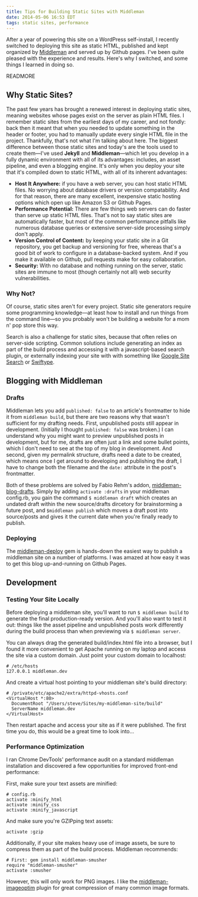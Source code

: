 ```yaml
---
title: Tips for Building Static Sites with Middleman
date: 2014-05-06 16:53 EDT
tags: static sites, performance
---
```


After a year of powering this site on a WordPress self-install, I recently switched to deploying this site as static HTML, published and kept organized by [Middleman](http://middlemanapp.com) and served up by Github pages. I've been quite pleased with the experience and results. Here's why I switched, and some things I learned in doing so.

READMORE

## Why Static Sites?

The past few years has brought a renewed interest in deploying static sites, meaning websites whose pages exist on the server as plain HTML files. I remember static sites from the earliest days of my career, and not fondly: back then it meant that when you needed to update something in the header or footer, you had to manually update every single HTML file in the project. Thankfully, that's not what I'm talking about here. The biggest difference between those static sites and today's are the tools used to create them—I've used **Jekyll** and **Middleman**—which let you develop in a fully dynamic environment with all of its advantages: includes, an asset pipeline, and even a blogging engine. It's only when you deploy your site that it's compiled down to static HTML, with all of its inherent advantages:

- **Host It Anywhere:** if you have a web server, you can host static HTML files. No worrying about database drivers or version compatability. And for that reason, there are many excellent, inexpensive static hosting options which open up like Amazon S3 or Github Pages.
- **Performance Potential:** There are few things web servers can do faster than serve up static HTML files. That's not to say static sites are automatically faster, but most of the common performance pitfalls like numerous database queries or extensive server-side processing simply don't apply.
- **Version Control of Content:** by keeping your static site in a Git repository, you get backup and versioning for free, whereas that's a good bit of work to configure in a database-backed system. And if you make it available on Github, pull requests make for easy collaboration.
- **Security:** With no database and nothing running on the server, static sites are immune to most (though certainly not all) web security vulnerabilities.

### Why Not?

Of course, static sites aren't for every project. Static site generators require some programming knowledge—at least how to install and run things from the command line—so you probably won't be building a website for a mom n' pop store this way.

Search is also a challenge for static sites, because that often relies on server-side scripting. Common solutions include generating an index as part of the build process and accessing it with a javascript-based search plugin, or externally indexing your site with with something like [Google Site Search](https://www.google.com/work/search/products/gss.html) or [Swiftype](https://swiftype.com/).

## Blogging with Middleman

### Drafts

Middleman lets you add `published: false` to an article's frontmatter to hide it from `middleman build`, but there are two reasons why that wasn't sufficient for my drafting needs. First, unpublished posts still appear in development. (Initially I thought `published: false` was broken.) I can understand why you might want to preview unpublished posts in development, but for me, drafts are often just a link and some bullet points, which I don't need to see at the top of my blog in development. And second, given my permalink structure, drafts need a date to be created, which means once I get around to developing and publishing the draft, I have to change both the filename and the `date:` attribute in the post's frontmatter.

Both of these problems are solved by Fabio Rehm's addon, [middleman-blog-drafts](https://github.com/fgrehm/middleman-blog-drafts). Simply by adding `activate :drafts` in your middleman config.rb, you gain the command `$ middleman draft` which creates an undated draft within the new source/drafts dircetory for brainstorming a future post, and `$middleman publish` which moves a draft post into source/posts and gives it the current date when you're finally ready to publish.

### Deploying

The [middleman-deploy](https://github.com/karlfreeman/middleman-deploy) gem is hands-down the easiest way to publish a middleman site on a number of platforms. I was amazed at how easy it was to get this blog up-and-running on Github Pages.

## Development

### Testing Your Site Locally

Before deploying a middleman site, you'll want to run `$ middleman build` to generate the final production-ready version. And you'll also want to test it out: things like the asset pipeline and unpublished posts work differently during the build process than when previewing via `$ middleman server`.

You can always drag the generated build/index.html file into a browser, but I found it more convenient to get Apache running on my laptop and access the site via a custom domain. Just point your custom domain to localhost:

    # /etc/hosts
    127.0.0.1 middleman.dev

And create a virtual host pointing to your middleman site's build directory:

    # /private/etc/apache2/extra/httpd-vhosts.conf
    <VirtualHost *:80>
      DocumentRoot "/Users/steve/Sites/my-middleman-site/build"
      ServerName middleman.dev
    </VirtualHost>

Then restart apache and access your site as if it were published. The first time you do, this would be a great time to look into...

### Performance Optimization

I ran Chrome DevTools' performance audit on a standard middleman installation and discovered a few opportunities for improved front-end performance:

First, make sure your text assets are minified:

    # config.rb
    activate :minify_html
    activate :minify_css
    activate :minify_javascript

And make sure you're GZIPping text assets:

    activate :gzip

Additionally, if your site makes heavy use of image assets, be sure to compress them as part of the build process. Middleman recommends:

    # First: gem install middleman-smusher
    require "middleman-smusher"
    activate :smusher

However, this will only work for PNG images. I like the [middleman-imageoptim](https://github.com/plasticine/middleman-imageoptim) plugin for great compression of many common image formats.
